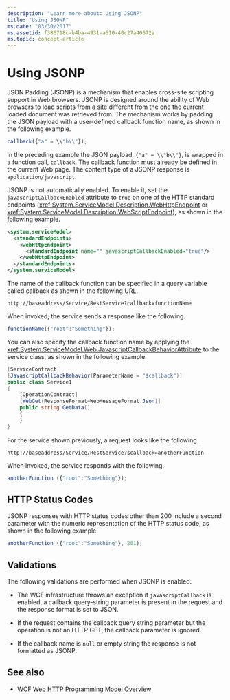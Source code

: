 ```yaml
---
description: "Learn more about: Using JSONP"
title: "Using JSONP"
ms.date: "03/30/2017"
ms.assetid: f386718c-b4ba-4931-a610-40c27a46672a
ms.topic: concept-article
---
```


# Using JSONP

JSON Padding (JSONP) is a mechanism that enables cross-site scripting support in Web browsers. JSONP is designed around the ability of Web browsers to load scripts from a site different from the one the current loaded document was retrieved from. The mechanism works by padding the JSON payload with a user-defined callback function name, as shown in the following example.

```javascript
callback({"a" = \\"b\\"});
```

In the preceding example the JSON payload, `{"a" = \\"b\\"}`, is wrapped in a function call, `callback`. The callback function must already be defined in the current Web page. The content type of a JSONP response is `application/javascript`.

JSONP is not automatically enabled. To enable it, set the `javascriptCallbackEnabled` attribute to `true` on one of the HTTP standard endpoints (<xref:System.ServiceModel.Description.WebHttpEndpoint> or <xref:System.ServiceModel.Description.WebScriptEndpoint>), as shown in the following example.

```xml
<system.serviceModel>
  <standardEndpoints>
    <webHttpEndpoint>
      <standardEndpoint name="" javascriptCallbackEnabled="true"/>
    </webHttpEndpoint>
  </standardEndpoints>
</system.serviceModel>
```

The name of the callback function can be specified in a query variable called callback as shown in the following URL.

`http://baseaddress/Service/RestService?callback=functionName`

When invoked, the service sends a response like the following.

```javascript
functionName({"root":"Something"});
```  

You can also specify the callback function name by applying the <xref:System.ServiceModel.Web.JavascriptCallbackBehaviorAttribute> to the service class, as shown in the following example.

```csharp
[ServiceContract]
[JavascriptCallbackBehavior(ParameterName = "$callback")]
public class Service1
{
    [OperationContract]
    [WebGet(ResponseFormat=WebMessageFormat.Json)]
    public string GetData()
    {
    }
}
```

For the service shown previously, a request looks like the following.

`http://baseaddress/Service/RestService?$callback=anotherFunction`

When invoked, the service responds with the following.

```javascript
anotherFunction ({"root":"Something"});
```

## HTTP Status Codes

JSONP responses with HTTP status codes other than 200 include a second parameter with the numeric representation of the HTTP status code, as shown in the following example.

```javascript
anotherFunction ({"root":"Something"}, 201);
```

## Validations

The following validations are performed when JSONP is enabled:

- The WCF infrastructure throws an exception if `javascriptCallback` is enabled, a callback query-string parameter is present in the request and the response format is set to JSON.

- If the request contains the callback query string parameter but the operation is not an HTTP GET, the callback parameter is ignored.

- If the callback name is `null` or empty string the response is not formatted as JSONP.

## See also

- [WCF Web HTTP Programming Model Overview](wcf-web-http-programming-model-overview.md)
